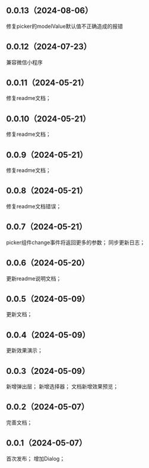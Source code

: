 ## 0.0.13（2024-08-06）
修复picker的modelValue默认值不正确造成的报错
## 0.0.12（2024-07-23）
兼容微信小程序
## 0.0.11（2024-05-21）
修复readme文档；
## 0.0.10（2024-05-21）
修复readme文档；
## 0.0.9（2024-05-21）
修复readme文档；
## 0.0.8（2024-05-21）
修复readme文档错误；
## 0.0.7（2024-05-21）
picker组件change事件将返回更多的参数；
同步更新日志；
## 0.0.6（2024-05-20）
更新readme说明文档；
## 0.0.5（2024-05-09）
更新文档；
## 0.0.4（2024-05-09）
更新效果演示；
## 0.0.3（2024-05-09）
新增弹出层；
新增选择器；
文档新增效果预览；
## 0.0.2（2024-05-07）
完善文档；
## 0.0.1（2024-05-07）
首次发布；
增加Dialog；
